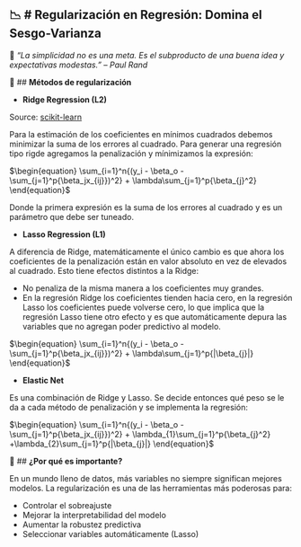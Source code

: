 📉 # **Regularización en Regresión: Domina el Sesgo-Varianza**
---

🔬 *“La simplicidad no es una meta. Es el subproducto de una buena idea y expectativas modestas.” – Paul Rand*

🚀 ## **Métodos de regularización**

- **Ridge Regression (L2)**

Source: [scikit-learn](http://scikit-learn.org/stable/modules/linear_model.html#ridge-regression)

Para la estimación de los coeficientes en mínimos cuadrados debemos minimizar la suma de los errores al cuadrado. Para generar una regresión tipo rigde agregamos la penalización y mínimizamos la expresión:

$\begin{equation}
\sum_{i=1}^n{(y_i - \beta_o - \sum_{j=1}^p{\beta_jx_{ij}})^2} + \lambda\sum_{j=1}^p{\beta_{j}^2}
\end{equation}$

Donde la primera expresión es la suma de los errores al cuadrado y es un parámetro que debe ser tuneado.

- **Lasso Regression (L1)**

A diferencia de Ridge, matemáticamente el único cambio es que ahora los coeficientes de la penalización están en valor absoluto en vez de elevados al cuadrado. Esto tiene efectos distintos a la Ridge:  

- No penaliza de la misma manera a los coeficientes muy grandes.
- En la regresión Ridge los coeficientes tienden hacia cero, en la regresión Lasso los coeficientes puede volverse cero, lo que implica que la regresión Lasso tiene otro efecto y es que automáticamente depura las variables que no agregan poder predictivo al modelo.

$\begin{equation}
\sum_{i=1}^n{(y_i - \beta_o - \sum_{j=1}^p{\beta_jx_{ij}})^2} + \lambda\sum_{j=1}^p{|\beta_{j}|}
\end{equation}$

- **Elastic Net**

Es una combinación de Ridge y Lasso. Se decide entonces qué peso se le da a cada método de penalización y se implementa la regresión:

$\begin{equation}
\sum_{i=1}^n{(y_i - \beta_o - \sum_{j=1}^p{\beta_jx_{ij}})^2} + \lambda_{1}\sum_{j=1}^p{\beta_{j}^2} +\lambda_{2}\sum_{j=1}^p{|\beta_{j}|}
\end{equation}$


🎯 ## **¿Por qué es importante?**

En un mundo lleno de datos, más variables no siempre significan mejores modelos. La regularización es una de las herramientas más poderosas para:

- Controlar el sobreajuste
- Mejorar la interpretabilidad del modelo
- Aumentar la robustez predictiva
- Seleccionar variables automáticamente (Lasso)

